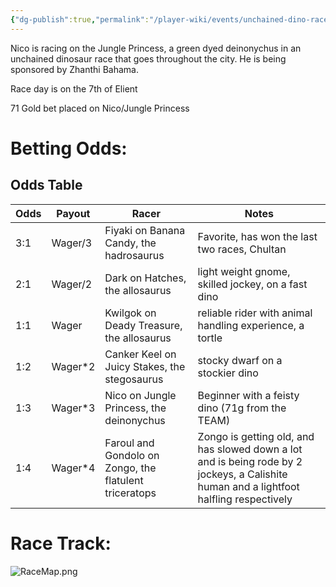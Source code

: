 ```yaml
---
{"dg-publish":true,"permalink":"/player-wiki/events/unchained-dino-race/","noteIcon":""}
---
```


Nico is racing on the Jungle Princess, a green dyed deinonychus in an unchained dinosaur race that goes throughout the city. He is being sponsored by Zhanthi Bahama.

Race day is on the 7th of Elient

71 Gold bet placed on Nico/Jungle Princess

# Betting Odds:


<div class="transclusion internal-embed is-loaded"><div class="markdown-embed">



## Odds Table

| Odds | Payout  | Racer                                                  | Notes                                                                                                                                   |
| ---- | ------- | ------------------------------------------------------ | --------------------------------------------------------------------------------------------------------------------------------------- |
| 3:1  | Wager/3 | Fiyaki on Banana Candy, the hadrosaurus                | Favorite, has won the last two races, Chultan                                                                                           |
| 2:1  | Wager/2 | Dark on Hatches, the allosaurus                        | light weight gnome, skilled jockey, on a fast dino                                                                                      |
| 1:1  | Wager   | Kwilgok on Deady Treasure, the allosaurus              | reliable rider with animal handling experience, a tortle                                                                                |
| 1:2  | Wager*2 | Canker Keel on Juicy Stakes, the stegosaurus           | stocky dwarf on a stockier dino                                                                                                         |
| 1:3  | Wager*3 | Nico on Jungle Princess, the deinonychus               | Beginner with a feisty dino (71g from the TEAM)                                                                                         |
| 1:4  | Wager*4 | Faroul and Gondolo on Zongo, the flatulent triceratops | Zongo is getting old, and has slowed down a lot and is being rode by 2 jockeys, a Calishite human and a lightfoot halfling respectively |





</div></div>


# Race Track:
![RaceMap.png](/img/user/Pasted%20Images/RaceMap.png)
